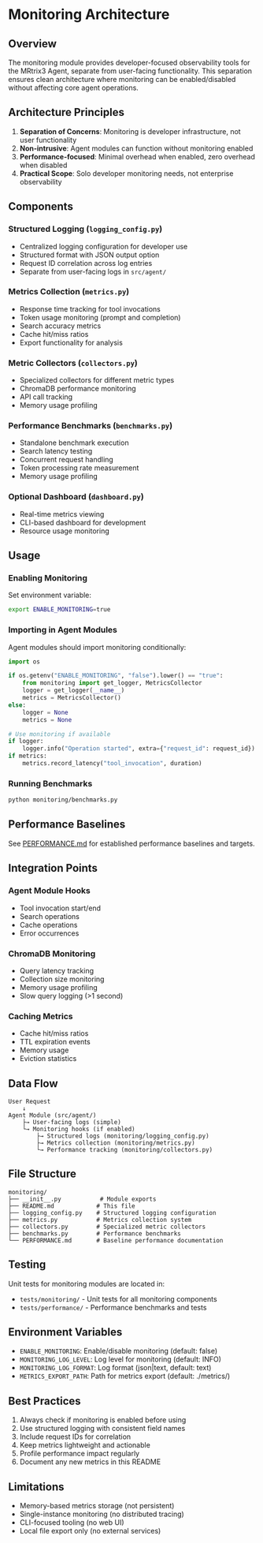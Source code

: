 # Monitoring Architecture

## Overview

The monitoring module provides developer-focused observability tools for the MRtrix3 Agent, separate from user-facing functionality. This separation ensures clean architecture where monitoring can be enabled/disabled without affecting core agent operations.

## Architecture Principles

1. **Separation of Concerns**: Monitoring is developer infrastructure, not user functionality
2. **Non-intrusive**: Agent modules can function without monitoring enabled
3. **Performance-focused**: Minimal overhead when enabled, zero overhead when disabled
4. **Practical Scope**: Solo developer monitoring needs, not enterprise observability

## Components

### Structured Logging (`logging_config.py`)
- Centralized logging configuration for developer use
- Structured format with JSON output option
- Request ID correlation across log entries
- Separate from user-facing logs in `src/agent/`

### Metrics Collection (`metrics.py`)
- Response time tracking for tool invocations
- Token usage monitoring (prompt and completion)
- Search accuracy metrics
- Cache hit/miss ratios
- Export functionality for analysis

### Metric Collectors (`collectors.py`)
- Specialized collectors for different metric types
- ChromaDB performance monitoring
- API call tracking
- Memory usage profiling

### Performance Benchmarks (`benchmarks.py`)
- Standalone benchmark execution
- Search latency testing
- Concurrent request handling
- Token processing rate measurement
- Memory usage profiling

### Optional Dashboard (`dashboard.py`)
- Real-time metrics viewing
- CLI-based dashboard for development
- Resource usage monitoring

## Usage

### Enabling Monitoring

Set environment variable:
```bash
export ENABLE_MONITORING=true
```

### Importing in Agent Modules

Agent modules should import monitoring conditionally:

```python
import os

if os.getenv("ENABLE_MONITORING", "false").lower() == "true":
    from monitoring import get_logger, MetricsCollector
    logger = get_logger(__name__)
    metrics = MetricsCollector()
else:
    logger = None
    metrics = None

# Use monitoring if available
if logger:
    logger.info("Operation started", extra={"request_id": request_id})
if metrics:
    metrics.record_latency("tool_invocation", duration)
```

### Running Benchmarks

```bash
python monitoring/benchmarks.py
```

## Performance Baselines

See [PERFORMANCE.md](./PERFORMANCE.md) for established performance baselines and targets.

## Integration Points

### Agent Module Hooks
- Tool invocation start/end
- Search operations
- Cache operations
- Error occurrences

### ChromaDB Monitoring
- Query latency tracking
- Collection size monitoring
- Memory usage profiling
- Slow query logging (>1 second)

### Caching Metrics
- Cache hit/miss ratios
- TTL expiration events
- Memory usage
- Eviction statistics

## Data Flow

```
User Request
    ↓
Agent Module (src/agent/)
    ├→ User-facing logs (simple)
    └→ Monitoring hooks (if enabled)
        ├→ Structured logs (monitoring/logging_config.py)
        ├→ Metrics collection (monitoring/metrics.py)
        └→ Performance tracking (monitoring/collectors.py)
```

## File Structure

```
monitoring/
├── __init__.py           # Module exports
├── README.md            # This file
├── logging_config.py    # Structured logging configuration
├── metrics.py           # Metrics collection system
├── collectors.py        # Specialized metric collectors
├── benchmarks.py        # Performance benchmarks
└── PERFORMANCE.md       # Baseline performance documentation
```

## Testing

Unit tests for monitoring modules are located in:
- `tests/monitoring/` - Unit tests for all monitoring components
- `tests/performance/` - Performance benchmarks and tests

## Environment Variables

- `ENABLE_MONITORING`: Enable/disable monitoring (default: false)
- `MONITORING_LOG_LEVEL`: Log level for monitoring (default: INFO)
- `MONITORING_LOG_FORMAT`: Log format (json|text, default: text)
- `METRICS_EXPORT_PATH`: Path for metrics export (default: ./metrics/)

## Best Practices

1. Always check if monitoring is enabled before using
2. Use structured logging with consistent field names
3. Include request IDs for correlation
4. Keep metrics lightweight and actionable
5. Profile performance impact regularly
6. Document any new metrics in this README

## Limitations

- Memory-based metrics storage (not persistent)
- Single-instance monitoring (no distributed tracing)
- CLI-focused tooling (no web UI)
- Local file export only (no external services)
